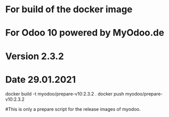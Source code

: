 # For build of the docker image
# For Odoo 10 powered by MyOdoo.de
# Version 2.3.2
# Date 29.01.2021
docker build -t myodoo/prepare-v10:2.3.2 .
docker push myodoo/prepare-v10:2.3.2

#This is only a prepare script for the release images of myodoo.